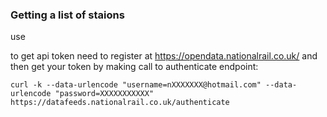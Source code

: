 ### Getting a list of staions

use

to get api token need to register at https://opendata.nationalrail.co.uk/ and then get your token by making call to
authenticate endpoint:

    curl -k --data-urlencode "username=nXXXXXXX@hotmail.com" --data-urlencode "password=XXXXXXXXXXX" 
    https://datafeeds.nationalrail.co.uk/authenticate
